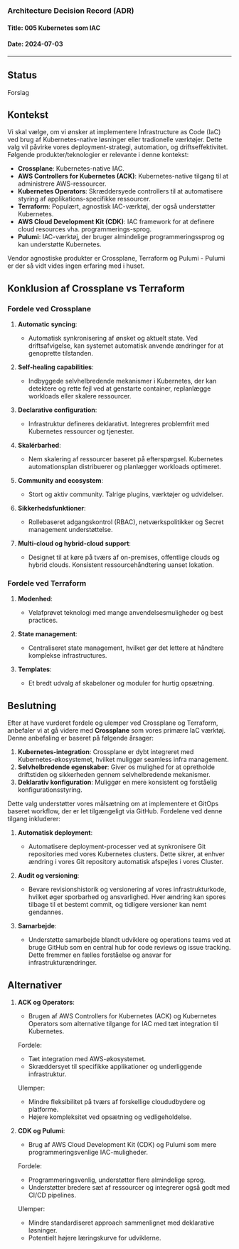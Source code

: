 ### Architecture Decision Record (ADR)

#### Title: 005 Kubernetes som IAC

#### Date: 2024-07-03

---

## Status

Forslag

## Kontekst

Vi skal vælge, om vi ønsker at implementere Infrastructure as Code (IaC) ved brug af Kubernetes-native løsninger eller tradionelle værktøjer. Dette valg vil påvirke vores deployment-strategi, automation, og driftseffektivitet. Følgende produkter/teknologier er relevante i denne kontekst:

- **Crossplane**: Kubernetes-native IAC.
- **AWS Controllers for Kubernetes (ACK)**: Kubernetes-native tilgang til at administrere AWS-ressourcer.
- **Kubernetes Operators**: Skræddersyede controllers til at automatisere styring af applikations-specifikke ressourcer.
- **Terraform**: Populært, agnostisk IAC-værktøj, der også understøtter Kubernetes.
- **AWS Cloud Development Kit (CDK)**: IAC framework for at definere cloud resources vha. programmerings-sprog.
- **Pulumi**: IAC-værktøj, der bruger almindelige programmeringssprog og kan understøtte Kubernetes.

Vendor agnostiske produkter er Crossplane, Terraform og Pulumi - Pulumi er der så vidt vides ingen erfaring med i huset.

## Konklusion af Crossplane vs Terraform

### Fordele ved Crossplane
1. **Automatic syncing**:
   - Automatisk synkronisering af ønsket og aktuelt state. Ved driftsafvigelse, kan systemet automatisk anvende ændringer for at genoprette tilstanden.

2. **Self-healing capabilities**:
   - Indbyggede selvhelbredende mekanismer i Kubernetes, der kan detektere og rette fejl ved at genstarte container, replanlægge workloads eller skalere ressourcer.

3. **Declarative configuration**:
   - Infrastruktur defineres deklarativt. Integreres problemfrit med Kubernetes ressourcer og tjenester.

4. **Skalérbarhed**:
   - Nem skalering af ressourcer baseret på efterspørgsel. Kubernetes automationsplan distribuerer og planlægger workloads optimeret.

5. **Community and ecosystem**:
   - Stort og aktiv community. Talrige plugins, værktøjer og udvidelser.

6. **Sikkerhedsfunktioner**:
   - Rollebaseret adgangskontrol (RBAC), netværkspolitikker og Secret management understøttelse.

7. **Multi-cloud og hybrid-cloud support**:
   - Designet til at køre på tværs af on-premises, offentlige clouds og hybrid clouds. Konsistent ressourcehåndtering uanset lokation.

### Fordele ved Terraform
1. **Modenhed**:
   - Velafprøvet teknologi med mange anvendelsesmuligheder og best practices.

2. **State management**:
   - Centraliseret state management, hvilket gør det lettere at håndtere komplekse infrastructures.

4. **Templates**:
   - Et bredt udvalg af skabeloner og moduler for hurtig opsætning.

## Beslutning

Efter at have vurderet fordele og ulemper ved Crossplane og Terraform, anbefaler vi at gå videre med **Crossplane** som vores primære IaC værktøj. Denne anbefaling er baseret på følgende årsager:

1. **Kubernetes-integration**: Crossplane er dybt integreret med Kubernetes-økosystemet, hvilket muliggør seamless infra management.
2. **Selvhelbredende egenskaber**: Giver os mulighed for at opretholde driftstiden og sikkerheden gennem selvhelbredende mekanismer.
3. **Deklarativ konfiguration**: Muliggør en mere konsistent og forståelig konfigurationsstyring.

Dette valg understøtter vores målsætning om at implementere et GitOps baseret workflow, der er let tilgængeligt via GitHub. Fordelene ved denne tilgang inkluderer:

1. **Automatisk deployment**:
   - Automatisere deployment-processer ved at synkronisere Git repositories med vores Kubernetes clusters. Dette sikrer, at enhver ændring i vores Git repository automatisk afspejles i vores Cluster.

2. **Audit og versioning**:
   - Bevare revisionshistorik og versionering af vores infrastrukturkode, hvilket øger sporbarhed og ansvarlighed. Hver ændring kan spores tilbage til et bestemt commit, og tidligere versioner kan nemt gendannes.

3. **Samarbejde**:
   - Understøtte samarbejde blandt udviklere og operations teams ved at bruge GitHub som en central hub for code reviews og issue tracking. Dette fremmer en fælles forståelse og ansvar for infrastrukturændringer.

## Alternativer

1. **ACK og Operators**:
   - Brugen af AWS Controllers for Kubernetes (ACK) og Kubernetes Operators som alternative tilgange for IAC med tæt integration til Kubernetes.

   Fordele:
   - Tæt integration med AWS-økosystemet.
   - Skræddersyet til specifikke applikationer og underliggende infrastruktur.

   Ulemper:
   - Mindre fleksibilitet på tværs af forskellige cloududbydere og platforme.
   - Højere kompleksitet ved opsætning og vedligeholdelse.

2. **CDK og Pulumi**:
   - Brug af AWS Cloud Development Kit (CDK) og Pulumi som mere programmeringsvenlige IAC-muligheder.

   Fordele:
   - Programmeringsvenlig, understøtter flere almindelige sprog.
   - Understøtter bredere sæt af ressourcer og integrerer også godt med CI/CD pipelines.

   Ulemper:
   - Mindre standardiseret approach sammenlignet med deklarative løsninger.
   - Potentielt højere læringskurve for udviklerne.
